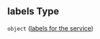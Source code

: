 ## labels Type

`object` ([labels for the service](btpsa-usecase-properties-services-items-properties-labels-for-the-service.md))
